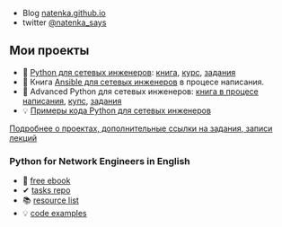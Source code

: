 * Blog [natenka.github.io](https://natenka.github.io/)
* twitter [@natenka_says](https://twitter.com/natenka_says)

## Мои проекты

* &#128215; [Python для сетевых инженеров](https://natenka.github.io/pyneng/): [книга](https://pyneng.readthedocs.io/ru/latest/), [курс](https://natenka.github.io/pyneng-online/), [задания](https://github.com/natenka/pyneng-examples-exercises) 
* &#128215; Книга [Ansible для сетевых инженеров](https://ansible-for-network-engineers.readthedocs.io) в процесе написания.
* &#128215; Advanced Python для сетевых инженеров: [книга в процесе написания](https://advpyneng.readthedocs.io/ru/latest/), [купс](https://natenka.github.io/advanced-pyneng-online/), [задания](https://github.com/natenka/advpyneng-examples-exercises)
* &#128161; [Примеры кода Python для сетевых инженеров](https://github.com/natenka/pyneng-examples)

[Подробнее о проектах, дополнительные ссылки на задания, записи лекций](https://natenka.github.io/projects/)

### Python for Network Engineers in English

* &#128215; [free ebook](https://pyneng.readthedocs.io/en/latest/)
* &#10004; [tasks repo](https://github.com/natenka/pyneng-examples-exercises-en/)
* &#128218; [resource list](https://natenka.github.io/pyneng-resources-en/)
* &#128161; [code examples](https://github.com/natenka/pyneng-examples)

